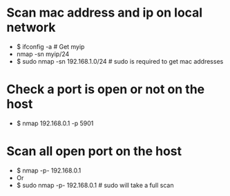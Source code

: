 Scan mac address and ip on local network
======
* $ ifconfig -a # Get myip
* nmap -sn myip/24
* $ sudo nmap -sn 192.168.1.0/24 # sudo is required to get mac addresses

Check a port is open or not on the host
=====
* $ nmap 192.168.0.1 -p 5901

Scan all open port on the host
=====
* $ nmap -p- 192.168.0.1
* Or
* $ sudo nmap -p- 192.168.0.1 # sudo will take a full scan
